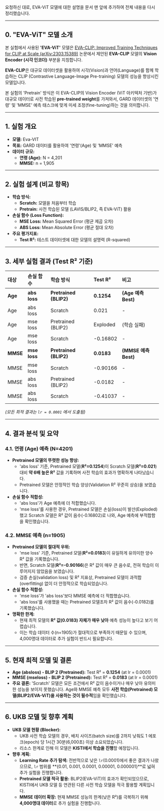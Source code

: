 요청하신 대로, EVA-ViT 모델에 대한 설명을 문서 맨 앞에 추가하여 전체 내용을 다시 정리했습니다.

---

## 0. "EVA-ViT" 모델 소개

본 실험에서 사용된 **'EVA-ViT'** 모델은 [EVA-CLIP: Improved Training Techniques for CLIP at Scale (arXiv:2303.15389)](https://arxiv.org/pdf/2303.15389) 논문에서 제안된 **EVA-CLIP** 모델의 **Vision Encoder (시각 인코더)** 부분을 지칭합니다.

**EVA-CLIP**은 대규모 데이터셋을 활용하여 시각(Vision)과 언어(Language)를 함께 학습하는 CLIP (Contrastive Language-Image Pre-training) 모델의 성능을 향상시킨 모델입니다. 

본 실험의 'Pretrain' 방식은 이 EVA-CLIP의 Vision Encoder (ViT 아키텍처 기반)가 대규모 데이터로 사전 학습된 **pre-trained weight**를 가져와서, GARD 데이터셋의 '연령' 및 'MMSE' 예측 태스크에 맞게 미세 조정(fine-tuning)하는 것을 의미합니다.

---

## 1. 실험 개요

* **모델:** Eva-VIT
* **목표:** GARD 데이터를 활용하여 '연령'(Age) 및 'MMSE' 예측
* **데이터 규모:**
    * **연령 (Age):** N = 4,201
    * **MMSE:** n = 1,905

---

## 2. 실험 설계 (비교 항목)

* **학습 방식:**
    * **Scratch:** 모델을 처음부터 학습
    * **Pretrain:** 사전 학습된 모델 (LAVIS/BLIP2, 즉 EVA-ViT) 활용
* **손실 함수 (Loss Function):**
    * **MSE Loss:** Mean Squared Error (평균 제곱 오차)
    * **ABS Loss:** Mean Absolute Error (평균 절대 오차)
* **주요 평가지표:**
    * **Test R²:** 테스트 데이터셋에 대한 모델의 설명력 (R-squared)

---

## 3. 세부 실험 결과 (Test R² 기준)

| 대상 | 손실 함수 | 학습 방식 | Test R² | 비고 |
| :--- | :--- | :--- | :--- | :--- |
| **Age** | **abs loss** | **Pretrained (BLIP2)** | **0.1254** | **(Age 예측 Best)** |
| Age | abs loss | Scratch | 0.021 | - |
| Age | mse loss | Pretrained (BLIP2) | Exploded | (학습 실패) |
| Age | mse loss | Scratch | -0.16802 | - |
| **MMSE** | **mse loss** | **Pretrained (BLIP2)** | **0.0183** | **(MMSE 예측 Best)** |
| MMSE | mse loss | Scratch | -0.90166 | - |
| MMSE | abs loss | Pretrained (BLIP2) | -0.0182 | - |
| MMSE | abs loss | Scratch | -0.41037 | - |

*(모든 최적 결과는 `lr = 0.0001` 에서 도출됨)*

---

## 4. 결과 분석 및 요약

### 4.1. 연령 (Age) 예측 (N=4201)

* **Pretrained 모델의 뚜렷한 성능 향상:**
    * 'abs loss' 기준, Pretrained 모델(**R²=0.1254**)이 Scratch 모델(**R²=0.021**) 대비 **약 6배 높은 R²** 값을 기록하며 사전 학습의 효과가 명확하게 나타났습니다.
    * Pretrained 모델은 안정적인 학습 양상(Validation R² 꾸준히 상승)을 보였습니다.
* **손실 함수 적합성:**
    * 'abs loss'가 Age 예측에 더 적합했습니다.
    * 'mse loss'를 사용한 경우, Pretrained 모델은 손실(loss)이 발산(Exploded)했고 Scratch 모델은 R² 값이 음수(-0.16802)로 나와, Age 예측에 부적합함을 확인했습니다.

### 4.2. MMSE 예측 (n=1905)

* **Pretrained 모델의 절대적 우위:**
    * 'mse loss' 기준, Pretrained 모델(**R²=0.0183**)이 유일하게 유의미한 양수 R² 값을 기록했습니다.
    * 반면, Scratch 모델(**R²=-0.90166**)은 R² 값이 매우 큰 음수로, 전혀 학습이 이루어지지 않았음을 보였습니다.
    * 검증 손실(validation loss) 및 R² 지표상, Pretrained 모델이 과적합(overfitting) 없이 더 안정적으로 학습되었습니다.
* **손실 함수 적합성:**
    * 'mse loss'가 'abs loss'보다 MMSE 예측에 더 적합했습니다.
    * 'abs loss'를 사용했을 때는 Pretrained 모델조차 R² 값이 음수(-0.0182)를 기록했습니다.
* **명확한 한계:**
    * 현재 최적 모델의 **R² 값(0.0183) 자체가 매우 낮아** 예측 성능이 높다고 보기 어렵습니다.
    * 이는 학습 데이터 수(n=1905)가 절대적으로 부족하기 때문일 수 있으며, 4,000명대 데이터로 추가 실험이 반드시 필요합니다.

---

## 5. 현재 최적 모델 및 결론

* **Age (absloss) - BLIP 2 (Pretrained):** Test R² = **0.1254** (at lr = 0.0001)
* **MMSE (mseloss) - BLIP 2 (Pretrained):** Test R² = **0.0183** (at lr = 0.0001)
* **주요 결론:** 'Scratch' 모델은 모든 조건에서 R² 값이 음수이거나 매우 낮아 유의미한 성능을 보이지 못했습니다. Age와 MMSE 예측 모두 **사전 학습(Pretrained) 모델(BLIP2/EVA-ViT)을 사용하는 것이 필수적**임을 확인했습니다.

---

## 6. UKB 모델 및 향후 계획

* **UKB 모델 현황 (Blocker):**
    * UKB 사전 학습 모델의 경우, 배치 사이즈(batch size)를 2까지 낮춰도 1 에포크(epoch) 당 1시간 30분(6,000초) 이상 소요되었습니다.
    * 리소스 한계로 인해 이 모델은 **KISTI에서 학습을 진행**할 예정입니다.
* **향후 계획:**
    * **Learning Rate 추가 탐색:** 전반적으로 낮은 `lr`(0.0001)에서 좋은 결과가 나왔으므로, `lr` 범위를 **{0.01, 0.001, 0.0001, 0.00001, 0.000001}**로 넓혀 추가 실험을 진행합니다.
    * **Pretrained 모델 적극 활용:** BLIP2(EVA-ViT)의 효과가 확인되었으므로, KISTI에서 UKB 모델 등 연관된 다른 사전 학습 모델을 적극 활용할 계획입니다.
    * **MMSE 데이터 확장:** 현재 MMSE 성능의 한계(낮은 R²)를 극복하기 위해 **4,000명대 데이터**로 추가 실험을 진행합니다.